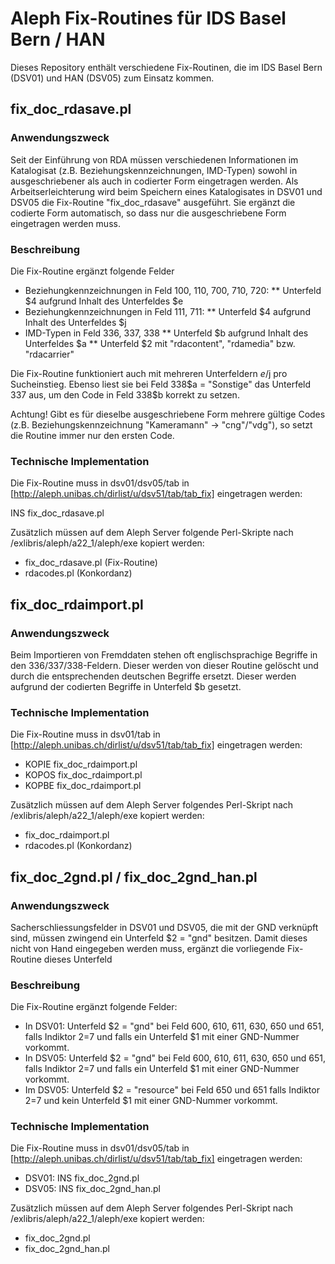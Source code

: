 # Aleph Fix-Routines für IDS Basel Bern / HAN

Dieses Repository enthält verschiedene Fix-Routinen, die im IDS Basel Bern (DSV01) und HAN (DSV05) zum Einsatz kommen.

## fix_doc_rdasave.pl

### Anwendungszweck

Seit der Einführung von RDA müssen verschiedenen Informationen im Katalogisat (z.B. Beziehungskennzeichnungen, IMD-Typen) sowohl in ausgeschriebener als auch in codierter Form eingetragen werden. Als Arbeitserleichterung wird beim Speichern eines Katalogisates in DSV01 und DSV05 die Fix-Routine "fix_doc_rdasave" ausgeführt. Sie ergänzt die codierte Form automatisch, so dass nur die ausgeschriebene Form eingetragen werden muss.

### Beschreibung

Die Fix-Routine ergänzt folgende Felder

* Beziehungkennzeichnungen in Feld 100, 110, 700, 710, 720:
** Unterfeld $4 aufgrund Inhalt des Unterfeldes $e
* Beziehungkennzeichnungen in Feld 111, 711:
** Unterfeld $4 aufgrund Inhalt des Unterfeldes $j
* IMD-Typen in Feld 336, 337, 338
** Unterfeld $b aufgrund Inhalt des Unterfeldes $a
** Unterfeld $2 mit "rdacontent", "rdamedia" bzw. "rdacarrier"

Die Fix-Routine funktioniert auch mit mehreren Unterfeldern $e/$j pro Sucheinstieg. Ebenso liest sie bei Feld 338$a = "Sonstige" das Unterfeld 337 aus, um den Code in Feld 338$b korrekt zu setzen.

Achtung! Gibt es für dieselbe ausgeschriebene Form mehrere gültige Codes (z.B. Beziehungskennzeichnung "Kameramann" -> "cng"/"vdg"), so setzt die Routine immer nur den ersten Code. 

### Technische Implementation
Die Fix-Routine muss in dsv01/dsv05/tab in [http://aleph.unibas.ch/dirlist/u/dsv51/tab/tab_fix] eingetragen werden: 

 INS   fix_doc_rdasave.pl

Zusätzlich müssen auf dem Aleph Server folgende Perl-Skripte nach /exlibris/aleph/a22_1/aleph/exe kopiert werden:

* fix_doc_rdasave.pl (Fix-Routine)
* rdacodes.pl (Konkordanz)

## fix_doc_rdaimport.pl

### Anwendungszweck

Beim Importieren von Fremddaten stehen oft englischsprachige Begriffe in den 336/337/338-Feldern. Dieser werden von dieser Routine gelöscht und durch die entsprechenden deutschen Begriffe ersetzt. Dieser werden aufgrund der codierten Begriffe in Unterfeld $b gesetzt.

### Technische Implementation

Die Fix-Routine muss in dsv01/tab in [http://aleph.unibas.ch/dirlist/u/dsv51/tab/tab_fix] eingetragen werden:

* KOPIE fix_doc_rdaimport.pl
* KOPOS fix_doc_rdaimport.pl
* KOPBE fix_doc_rdaimport.pl

Zusätzlich müssen auf dem Aleph Server folgendes Perl-Skript nach /exlibris/aleph/a22_1/aleph/exe kopiert werden:

* fix_doc_rdaimport.pl
* rdacodes.pl (Konkordanz)

## fix_doc_2gnd.pl / fix_doc_2gnd_han.pl

### Anwendungszweck

Sacherschliessungsfelder in DSV01 und DSV05, die mit der GND verknüpft sind, müssen zwingend ein Unterfeld $2 = "gnd" besitzen. Damit dieses nicht von Hand eingegeben werden muss, ergänzt die vorliegende Fix-Routine dieses Unterfeld

### Beschreibung

Die Fix-Routine ergänzt folgende Felder:

* In DSV01: Unterfeld $2 = "gnd" bei Feld 600, 610, 611, 630, 650 und 651, falls Indiktor 2=7 und falls ein Unterfeld $1 mit einer GND-Nummer vorkommt.
* In DSV05: Unterfeld $2 = "gnd" bei Feld 600, 610, 611, 630, 650 und 651, falls Indiktor 2=7 und falls ein Unterfeld $1 mit einer GND-Nummer vorkommt.
* Im DSV05: Unterfeld $2 = "resource" bei Feld 650 und 651 falls Indiktor 2=7 und kein Unterfeld $1 mit einer GND-Nummer vorkommt.

### Technische Implementation

Die Fix-Routine muss in dsv01/dsv05/tab in [http://aleph.unibas.ch/dirlist/u/dsv51/tab/tab_fix] eingetragen werden:

* DSV01: INS   fix_doc_2gnd.pl
* DSV05: INS   fix_doc_2gnd_han.pl

Zusätzlich müssen auf dem Aleph Server folgendes Perl-Skript nach /exlibris/aleph/a22_1/aleph/exe kopiert werden:

* fix_doc_2gnd.pl
* fix_doc_2gnd_han.pl


